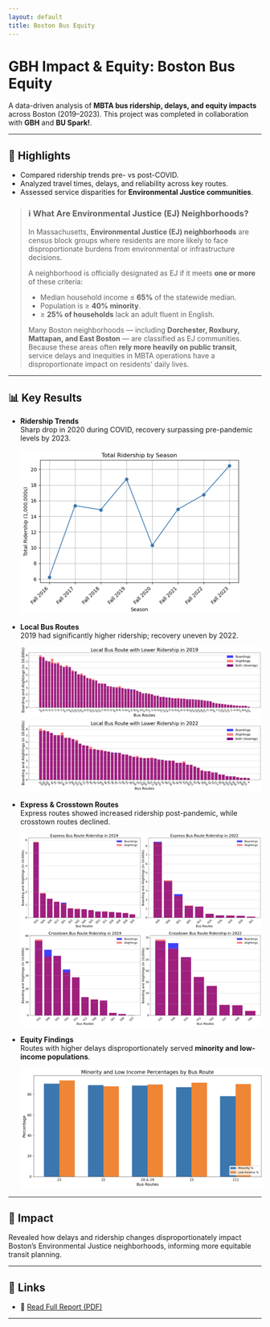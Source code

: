```yaml
---
layout: default
title: Boston Bus Equity
---
```


# GBH Impact & Equity: Boston Bus Equity

A data-driven analysis of **MBTA bus ridership, delays, and equity impacts** across Boston (2019–2023). This project was completed in collaboration with **GBH** and **BU Spark!**.

---

## 🚀 Highlights
- Compared ridership trends pre- vs post-COVID.  
- Analyzed travel times, delays, and reliability across key routes.  
- Assessed service disparities for **Environmental Justice communities**.  

> ### ℹ️ What Are Environmental Justice (EJ) Neighborhoods?  
> In Massachusetts, **Environmental Justice (EJ) neighborhoods** are census block groups where residents are more likely to face disproportionate burdens from environmental or infrastructure decisions.  
>  
> A neighborhood is officially designated as EJ if it meets **one or more** of these criteria:  
> - Median household income ≤ **65%** of the statewide median.  
> - Population is ≥ **40% minority**.  
> - ≥ **25% of households** lack an adult fluent in English.  
>  
> Many Boston neighborhoods — including **Dorchester, Roxbury, Mattapan, and East Boston** — are classified as EJ communities. Because these areas often **rely more heavily on public transit**, service delays and inequities in MBTA operations have a disproportionate impact on residents’ daily lives.
---


## 📊 Key Results
- **Ridership Trends**  
  Sharp drop in 2020 during COVID, recovery surpassing pre-pandemic levels by 2023.  

  ![Ridership Over Time](assets/mbta/Ridership.png)  

- **Local Bus Routes**  
  2019 had significantly higher ridership; recovery uneven by 2022.  

  ![Local Routes 2019](assets/mbta/L19.png)  
  ![Local Routes 2022](assets/mbta/L22.png)  

- **Express & Crosstown Routes**  
  Express routes showed increased ridership post-pandemic, while crosstown routes declined.  

  ![Express Routes](assets/mbta/Ex.png)  
  ![Crosstown Routes](assets/mbta/cr.png)  

- **Equity Findings**  
  Routes with higher delays disproportionately served **minority and low-income populations**.  

  ![Equity Chart](assets/mbta/minor.png)  

---

## 🌟 Impact
Revealed how delays and ridership changes disproportionately impact Boston’s Environmental Justice neighborhoods, informing more equitable transit planning.

---

## 🔗 Links
- 📄 [Read Full Report (PDF)](assets/mbta/GBH_Paper.pdf)  

---
